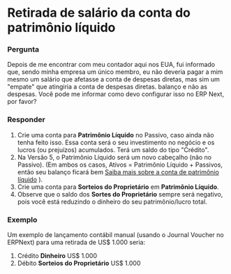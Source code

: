 # Retirada de salário da conta do patrimônio líquido



### Pergunta


Depois de me encontrar com meu contador aqui nos EUA, fui informado que, sendo minha empresa um único membro, eu não deveria pagar a mim mesmo um salário que afetasse a conta de despesas diretas, mas sim um "empate" que atingiria a conta de despesas diretas. balanço e não as despesas. Você pode me informar como devo configurar isso no ERP Next, por favor?


### Responder


1. Crie uma conta para **Patrimônio Líquido** no Passivo, caso ainda não tenha feito isso. Essa conta será o seu investimento no negócio e os lucros (ou prejuízos) acumulados. Terá um saldo do tipo "Crédito".
2. Na Versão 5, o Patrimônio Líquido será um novo cabeçalho (não no Passivo). (Em ambos os casos, Ativos = Patrimônio Líquido + Passivos, então seu balanço ficará bem [Saiba mais sobre a conta de patrimônio líquido](http://www.accountingcoach.com/blog/what-is-owners-equity) ).
3. Crie uma conta para **Sorteios do Proprietário** em **Patrimônio Líquido**.
4. Observe que o saldo dos **Sortes do Proprietário** sempre será negativo, pois você está reduzindo o dinheiro do seu patrimônio/lucro total.


### Exemplo


Um exemplo de lançamento contábil manual (usando o Journal Voucher no ERPNext) para uma retirada de US$ 1.000 seria:


1. Crédito **Dinheiro** US$ 1.000
2. Débito **Sorteios do Proprietário** US$ 1.000




